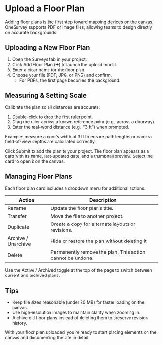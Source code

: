 # Upload a Floor Plan

Adding floor plans is the first step toward mapping devices on the canvas. OneSurvey supports PDF or image files, allowing teams to design directly on accurate backgrounds.

## Uploading a New Floor Plan

1. Open the Surveys tab in your project.
2. Click Add Floor Plan (➕) to launch the upload modal.
3. Enter a clear name for the floor plan.
4. Choose your file (PDF, JPG, or PNG) and confirm.
   - For PDFs, the first page becomes the background.

## Measuring & Setting Scale

Calibrate the plan so all distances are accurate:

1. Double-click to drop the first ruler point.
2. Drag the ruler across a known reference point (e.g., across a doorway).
3. Enter the real-world distance (e.g., “3 ft”) when prompted.

Example: measure a door’s width at 3 ft to ensure path lengths or camera field-of-view depths are calculated correctly.

Click Submit to add the plan to your project. The floor plan appears as a card with its name, last‑updated date, and a thumbnail preview. Select the card to open it on the canvas.

## Managing Floor Plans

Each floor plan card includes a dropdown menu for additional actions:

| Action | Description |
| --- | --- |
| Rename | Update the floor plan’s title. |
| Transfer | Move the file to another project. |
| Duplicate | Create a copy for alternate layouts or revisions. |
| Archive / Unarchive | Hide or restore the plan without deleting it. |
| Delete | Permanently remove the plan. This action cannot be undone. |

Use the Active / Archived toggle at the top of the page to switch between current and archived plans.

## Tips

- Keep file sizes reasonable (under 20 MB) for faster loading on the canvas.
- Use high‑resolution images to maintain clarity when zooming in.
- Archive old floor plans instead of deleting them to preserve revision history.

With your floor plan uploaded, you’re ready to start placing elements on the canvas and documenting the site in detail.
